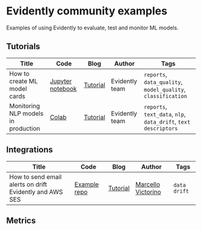# Evidently community examples

Examples of using Evidently to evaluate, test and monitor ML models.

## Tutorials 

Title | Code | Blog | Author | Tags 
--- | --- | --- | --- | --- 
How to create ML model cards |[Jupyter notebook](Model_card_classification.ipynb) | [Tutorial](https://www.evidentlyai.com/blog/ml-model-card-tutorial) | Evidently team | `reports`, `data_quality`, `model_quality`, `classification`
Monitoring NLP models in production  | [Colab](https://colab.research.google.com/drive/15ON-Ub_1QUYkDbdLpyt-XyEx34MD28E1) | [Tutorial](https://www.evidentlyai.com/blog/tutorial-detecting-drift-in-text-data) |  Evidently team | `reports`, `text_data`, `nlp`, `data_drift`, `text descriptors`

## Integrations

Title | Code | Blog | Author | Tags 
--- | --- | --- | --- | --- 
How to send email alerts on drift Evidently and AWS SES |[Example repo](https://github.com/evidentlyai/aws_alerting) |  [Tutorial](https://www.evidentlyai.com/blog/ml-monitoring-with-email-alerts-tutorial) |  [Marcello Victorino](https://www.github.com/marcellovictorino) | `data drift`

## Metrics
